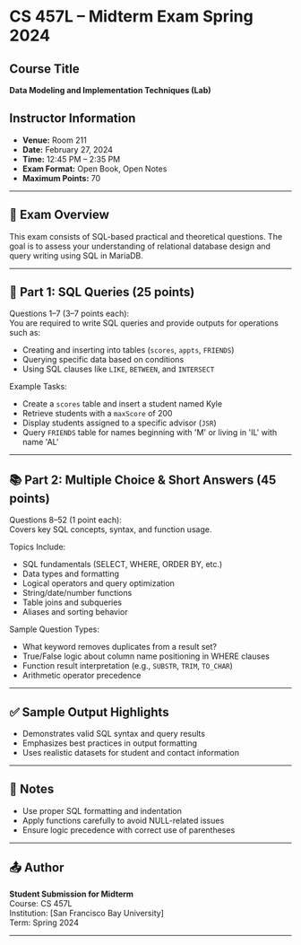 # CS 457L – Midterm Exam Spring 2024

## Course Title
**Data Modeling and Implementation Techniques (Lab)**

## Instructor Information
- **Venue:** Room 211  
- **Date:** February 27, 2024  
- **Time:** 12:45 PM – 2:35 PM  
- **Exam Format:** Open Book, Open Notes  
- **Maximum Points:** 70

---

## 📘 Exam Overview

This exam consists of SQL-based practical and theoretical questions. The goal is to assess your understanding of relational database design and query writing using SQL in MariaDB.

---

## 🧪 Part 1: SQL Queries (25 points)

Questions 1–7 (3–7 points each):  
You are required to write SQL queries and provide outputs for operations such as:

- Creating and inserting into tables (`scores`, `appts`, `FRIENDS`)
- Querying specific data based on conditions
- Using SQL clauses like `LIKE`, `BETWEEN`, and `INTERSECT`

Example Tasks:
- Create a `scores` table and insert a student named Kyle
- Retrieve students with a `maxScore` of 200
- Display students assigned to a specific advisor (`JSR`)
- Query `FRIENDS` table for names beginning with 'M' or living in 'IL' with name 'AL'

---

## 📚 Part 2: Multiple Choice & Short Answers (45 points)

Questions 8–52 (1 point each):  
Covers key SQL concepts, syntax, and function usage.

Topics Include:
- SQL fundamentals (SELECT, WHERE, ORDER BY, etc.)
- Data types and formatting
- Logical operators and query optimization
- String/date/number functions
- Table joins and subqueries
- Aliases and sorting behavior

Sample Question Types:
- What keyword removes duplicates from a result set?
- True/False logic about column name positioning in WHERE clauses
- Function result interpretation (e.g., `SUBSTR`, `TRIM`, `TO_CHAR`)
- Arithmetic operator precedence

---

## ✅ Sample Output Highlights

- Demonstrates valid SQL syntax and query results
- Emphasizes best practices in output formatting
- Uses realistic datasets for student and contact information

---

## 📎 Notes

- Use proper SQL formatting and indentation
- Apply functions carefully to avoid NULL-related issues
- Ensure logic precedence with correct use of parentheses

---

## 📤 Author

**Student Submission for Midterm**  
Course: CS 457L  
Institution: [San Francisco Bay University]  
Term: Spring 2024

---
